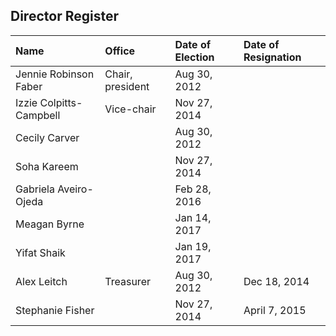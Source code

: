 ## Director Register

| Name | Office | Date of Election | Date of Resignation |
| :--- | :--- | :--- | :--- |
| Jennie Robinson Faber | Chair, president | Aug 30, 2012 |  |
| Izzie Colpitts-Campbell | Vice-chair | Nov 27, 2014 |  |
| Cecily Carver |  | Aug 30, 2012 |  |
| Soha Kareem |  | Nov 27, 2014 |  |
| Gabriela Aveiro-Ojeda |  | Feb 28, 2016 |  |
| Meagan Byrne |  | Jan 14, 2017 |  |
| Yifat Shaik |  | Jan 19, 2017 |  |
| Alex Leitch | Treasurer | Aug 30, 2012 | Dec 18, 2014 |
| Stephanie Fisher |  | Nov 27, 2014 | April 7, 2015 |



